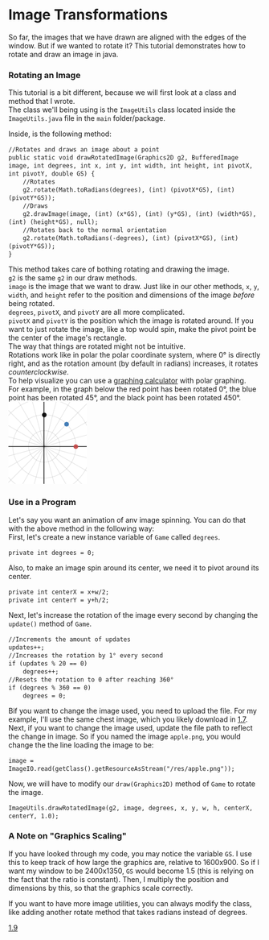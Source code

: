 # Image Transformations

So far, the images that we have drawn are aligned with the edges of the window. But if we wanted to rotate it? This tutorial demonstrates how to rotate and draw an image in java.  

### Rotating an Image

This tutorial is a bit different, because we will first look at a class and method that I wrote.  
The class we'll being using is the `ImageUtils` class located inside the `ImageUtils.java` file in the `main` folder/package.  

Inside, is the following method:  

    //Rotates and draws an image about a point
    public static void drawRotatedImage(Graphics2D g2, BufferedImage image, int degrees, int x, int y, int width, int height, int pivotX, int pivotY, double GS) {
        //Rotates
        g2.rotate(Math.toRadians(degrees), (int) (pivotX*GS), (int) (pivotY*GS));
        //Draws
        g2.drawImage(image, (int) (x*GS), (int) (y*GS), (int) (width*GS), (int) (height*GS), null);
        //Rotates back to the normal orientation
        g2.rotate(Math.toRadians(-degrees), (int) (pivotX*GS), (int) (pivotY*GS));
    }
    
This method takes care of bothing rotating and drawing the image.  
`g2` is the same `g2` in our draw methods.  
`image` is the image that we want to draw. 
Just like in our other methods, `x`, `y`, `width`, and `height` refer to the position and dimensions of the image *before* being rotated.  
`degrees`, `pivotX`, and `pivotY` are all more complicated.  
`pivotX` and `pivotY` is the position which the image is rotated around.  If you want to just rotate the image, like a top would spin, make the pivot point be the center of the image's rectangle.  
The way that things are rotated might not be intuitive.  
Rotations work like in polar the polar coordinate system, where 0° is directly right, and as the rotation amount (by default in radians) increases, it rotates *counterclockwise*.  
To help visualize you can use a [graphing calculator](https://www.desmos.com/calculator) with polar graphing.  
For example, in the graph below the red point has been rotated 0°, the blue point has been rotated 45°, and the black point has been rotated 450°.  
![Polar Graph](/Assets/polar_graph.png "Polar Graph")

### Use in a Program

Let's say you want an animation of anv image spinning. You can do that with the above method in the following way:  
First, let's create a new instance variable of `Game` called `degrees`.  
    
    private int degrees = 0;
    
Also, to make an image spin around its center, we need it to pivot around its center.

    private int centerX = x+w/2;
    private int centerY = y+h/2;

Next, let's increase the rotation of the image every second by changing the `update()` method of `Game`.  
    
    //Increments the amount of updates
    updates++;
    //Increases the rotation by 1° every second
    if (updates % 20 == 0)
        degrees++;
    //Resets the rotation to 0 after reaching 360°
    if (degrees % 360 == 0)
        degrees = 0;
        
Bif you want to change the image used, you need to upload the file. For my example, I'll use the same chest image, which you likely download in [1.7](https://github.com/Motirock/An-Introduction-To-Java-Graphics/tree/main/Part%201/1.7).  
Next, if you want to change the image used, update the file path to reflect the change in image. So if you named the image `apple.png`, you would change the the line loading the image to be:
    
    image = ImageIO.read(getClass().getResourceAsStream("/res/apple.png"));
    
Now, we will have to modify our `draw(Graphics2D)` method of `Game` to rotate the image.  

    ImageUtils.drawRotatedImage(g2, image, degrees, x, y, w, h, centerX, centerY, 1.0);

### A Note on "Graphics Scaling"

If you have looked through my code, you may notice the variable `GS`. I use this to keep track of how large the graphics are, relative to 1600x900. So if I want my window to be 2400x1350, `GS` would become 1.5 (this is relying on the fact that the ratio is constant). Then, I multiply the position and dimensions by this, so that the graphics scale correctly.  

If you want to have more image utilities, you can always modify the class, like adding another rotate method that takes radians instead of degrees.

[1.9](https://github.com/Motirock/An-Introduction-To-Java-Graphics/edit/main/Part%201/1.9)
